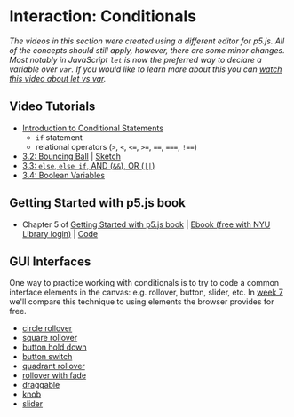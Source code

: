 # Interaction: Conditionals

*The videos in this section were created using a different editor for p5.js. All of the concepts should still apply, however, there are some minor changes. Most notably in JavaScript `let` is now the preferred way to declare a variable over `var`. If you would like to learn more about this you can [watch this video about let vs var](https://youtu.be/q8SHaDQdul0).*

## Video Tutorials
* [Introduction to Conditional Statements](https://thecodingtrain.com/tracks/code-programming-with-p5-js/code/3-conditionals/1-conditionals)
  * `if` statement
  * relational operators (`>`, `<`, `<=`, `>=`, `==`, `===`, `!==`)
* [3.2: Bouncing Ball](https://thecodingtrain.com/tracks/code-programming-with-p5-js/code/3-conditionals/2-bouncing) | [Sketch](https://editor.p5js.org/icm/sketches/BJKWv5Tn)
* [3.3: `else`, `else if`, AND (`&&`), OR (`||`)](https://thecodingtrain.com/tracks/code-programming-with-p5-js/code/3-conditionals/3-else-if-and-or)
* [3.4: Boolean Variables](https://thecodingtrain.com/tracks/code-programming-with-p5-js/code/3-conditionals/4-boolean)


## Getting Started with p5.js book
*  Chapter 5 of [Getting Started with p5.js book](http://amzn.to/2ckixCW) | [Ebook (free with NYU Library login)](https://ebookcentral.proquest.com/lib/nyulibrary-ebooks/detail.action?docID=4333728) | [Code](https://github.com/lmccart/gswp5.js-code)

## GUI Interfaces
One way to practice working with conditionals is to try to code a common interface elements in the canvas: e.g. rollover, button, slider, etc. In [week 7](./07_dom.md) we'll compare this technique to using elements the browser provides for free.
- [circle rollover](https://editor.p5js.org/icm/sketches/H1kCSqah)
- [square rollover](https://editor.p5js.org/icm/sketches/rkLfL56h)
- [button hold down](https://editor.p5js.org/icm/sketches/S16-H9pn)
- [button switch](https://editor.p5js.org/icm/sketches/Sywrrqa2)
- [quadrant rollover](https://editor.p5js.org/icm/sketches/Hki1I5ah)
- [rollover with fade](https://editor.p5js.org/icm/sketches/SkPsHcph)
- [draggable](https://editor.p5js.org/icm/sketches/B13wH5T3)
- [knob](https://editor.p5js.org/icm/sketches/HkfFHcp2)
- [slider](https://editor.p5js.org/icm/sketches/H1LXU9ah)
